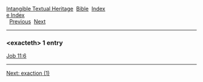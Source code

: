 [Intangible Textual Heritage](../../index)  [Bible](../index) 
[Index](index)   
[e Index](_e_)  
  [Previous](c03924)  [Next](c03926) 

------------------------------------------------------------------------

### &lt;exacteth&gt; 1 entry

[Job 11:6](../kjv/job011.htm#006)  

------------------------------------------------------------------------

[Next: exaction (1)](c03926)

